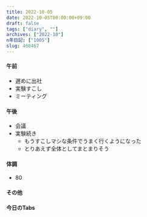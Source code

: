 ```yaml
---
title: 2022-10-05
date: 2022-10-05T00:00:00+09:00
draft: false
tags: ["diary", ""]
archives: ["2022-10"]
n年日記: ["1005"]
slug: 460467
---
```

#### 午前
- 遅めに出社
- 実験すこし
- ミーティング
#### 午後
- 会議
- 実験続き
  - もうすこしマシな条件でうまく行くようになった
  - とりあえず全体としてまとまりそう
#### 体調
- 80
#### その他
#### 今日のTabs